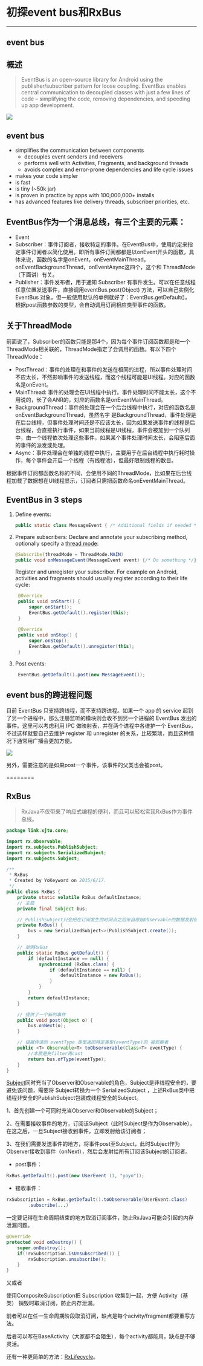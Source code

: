 # 初探event bus和RxBus
---

## event bus 

## 概述
>EventBus is an open-source library for Android using the publisher/subscriber pattern for loose coupling. EventBus enables central communication to decoupled classes with just a few lines of code – simplifying the code, removing dependencies, and speeding up app development.

![](https://raw.githubusercontent.com/greenrobot/EventBus/master/EventBus-Publish-Subscribe.png)

## event bus
* simplifies the communication between components
    * decouples event senders and receivers
    * performs well with Activities, Fragments, and background threads
    * avoids complex and error-prone dependencies and life cycle issues
* makes your code simpler
* is fast
* is tiny (~50k jar)
* is proven in practice by apps with 100,000,000+ installs
* has advanced features like delivery threads, subscriber priorities, etc.

## EventBus作为一个消息总线，有三个主要的元素：
* Event
* Subscriber：事件订阅者，接收特定的事件。在EventBus中，使用约定来指定事件订阅者以简化使用。即所有事件订阅都都是以onEvent开头的函数，具体来说，函数的名字是onEvent，onEventMainThread，onEventBackgroundThread，onEventAsync这四个，这个和 ThreadMode（下面讲）有关。
* Publisher：事件发布者，用于通知 Subscriber 有事件发生。可以在任意线程任意位置发送事件，直接调用eventBus.post(Object) 方法，可以自己实例化 EventBus 对象，但一般使用默认的单例就好了：EventBus.getDefault()， 根据post函数参数的类型，会自动调用订阅相应类型事件的函数。

## 关于ThreadMode

前面说了，Subscriber的函数只能是那4个，因为每个事件订阅函数都是和一个ThreadMode相关联的，ThreadMode指定了会调用的函数。有以下四个ThreadMode：
* PostThread：事件的处理在和事件的发送在相同的进程，所以事件处理时间不应太长，不然影响事件的发送线程，而这个线程可能是UI线程。对应的函数名是onEvent。
* MainThread: 事件的处理会在UI线程中执行。事件处理时间不能太长，这个不用说的，长了会ANR的，对应的函数名是onEventMainThread。
* BackgroundThread：事件的处理会在一个后台线程中执行，对应的函数名是onEventBackgroundThread，虽然名字 是BackgroundThread，事件处理是在后台线程，但事件处理时间还是不应该太长，因为如果发送事件的线程是后台线程，会直接执行事件，如果当前线程是UI线程，事件会被加到一个队列中，由一个线程依次处理这些事件，如果某个事件处理时间太长，会阻塞后面的事件的派发或处理。
* Async：事件处理会在单独的线程中执行，主要用于在后台线程中执行耗时操作，每个事件会开启一个线程（有线程池），但最好限制线程的数目。

根据事件订阅都函数名称的不同，会使用不同的ThreadMode，比如果在后台线程加载了数据想在UI线程显示，订阅者只需把函数命名onEventMainThread。

EventBus in 3 steps
-------------------
1. Define events:

    ```java  
    public static class MessageEvent { /* Additional fields if needed */ }
    ```

2. Prepare subscribers:
    Declare and annotate your subscribing method, optionally specify a [thread mode](http://greenrobot.org/eventbus/documentation/delivery-threads-threadmode/):  

    ```java
    @Subscribe(threadMode = ThreadMode.MAIN)  
    public void onMessageEvent(MessageEvent event) {/* Do something */};
    ```
    Register and unregister your subscriber. For example on Android, activities and fragments should usually register according to their life cycle:

   ```java
    @Override
    public void onStart() {
        super.onStart();
        EventBus.getDefault().register(this);
    }
 
    @Override
    public void onStop() {
        super.onStop();
        EventBus.getDefault().unregister(this);
    }
    ```

3. Post events:

   ```java
    EventBus.getDefault().post(new MessageEvent());
    ```

## event bus的跨进程问题

目前 EventBus 只支持跨线程，而不支持跨进程。如果一个 app 的 service 起到了另一个进程中，那么注册监听的模块则会收不到另一个进程的 EventBus 发出的事件。这里可以考虑利用 IPC 做映射表，并在两个进程中各维护一个 EventBus，不过这样就要自己去维护 register 和 unregister 的关系，比较繁琐，而且这种情况下通常用广播会更加方便。

![](http://bugly.qq.com/bbs/data/attachment/forum/201605/05/110018gqffp008wlmspssf.jpg)

另外，需要注意的是如果post一个事件，该事件的父类也会被post。

========

## RxBus

>RxJava不仅带来了响应式编程的便利，而且可以轻松实现RxBus作为事件总线。

```java
package link.xjtu.core;

import rx.Observable;
import rx.subjects.PublishSubject;
import rx.subjects.SerializedSubject;
import rx.subjects.Subject;

/**
 * RxBus
 * Created by YoKeyword on 2015/6/17.
 */
public class RxBus {
    private static volatile RxBus defaultInstance;
    // 主题
    private final Subject bus;

    // PublishSubject只会把在订阅发生的时间点之后来自原始Observable的数据发射给观察者
    private RxBus() {
        bus = new SerializedSubject<>(PublishSubject.create());
    }

    // 单例RxBus
    public static RxBus getDefault() {
        if (defaultInstance == null) {
            synchronized (RxBus.class) {
                if (defaultInstance == null) {
                    defaultInstance = new RxBus();
                }
            }
        }
        return defaultInstance;
    }

    // 提供了一个新的事件
    public void post(Object o) {
        bus.onNext(o);
    }

    // 根据传递的 eventType 类型返回特定类型(eventType)的 被观察者
    public <T> Observable<T> toObserverable(Class<T> eventType) {
        //本质是先filter再cast
        return bus.ofType(eventType);
    }
}
```

[Subject](http://reactivex.io/documentation/subject.html)同时充当了Observer和Observable的角色，Subject是非线程安全的，要避免该问题，需要将 Subject转换为一个 SerializedSubject ，上述RxBus类中把线程非安全的PublishSubject包装成线程安全的Subject。

1、首先创建一个可同时充当Observer和Observable的Subject；

2、在需要接收事件的地方，订阅该Subject（此时Subject是作为Observable），在这之后，一旦Subject接收到事件，立即发射给该订阅者；

3、在我们需要发送事件的地方，将事件post至Subject，此时Subject作为Observer接收到事件（onNext），然后会发射给所有订阅该Subject的订阅者。

* post事件：
```java
RxBus.getDefault().post(new UserEvent (1, "yoyo"));
```

* 接收事件：
```java
rxSubscription = RxBus.getDefault().toObserverable(UserEvent.class)
        .subscribe(...)
```

一定要记得在生命周期结束的地方取消订阅事件，防止RxJava可能会引起的内存泄漏问题。
```java
@Override
protected void onDestroy() {
    super.onDestroy();
    if(!rxSubscription.isUnsubscribed()) {
        rxSubscription.unsubscribe();
    }
}
```
又或者

使用CompositeSubscription把 Subscription 收集到一起，方便 Activity（基类） 销毁时取消订阅，防止内存泄漏。

前者可以在任一生命周期阶段取消订阅，缺点是每个acivity/fragment都要重写方法。

后者可以写在BaseActivity（大家都不会陌生），每个activity都能用，缺点是不够灵活。

还有一种更简单的方法：[RxLifecycle](https://github.com/trello/RxLifecycle)。